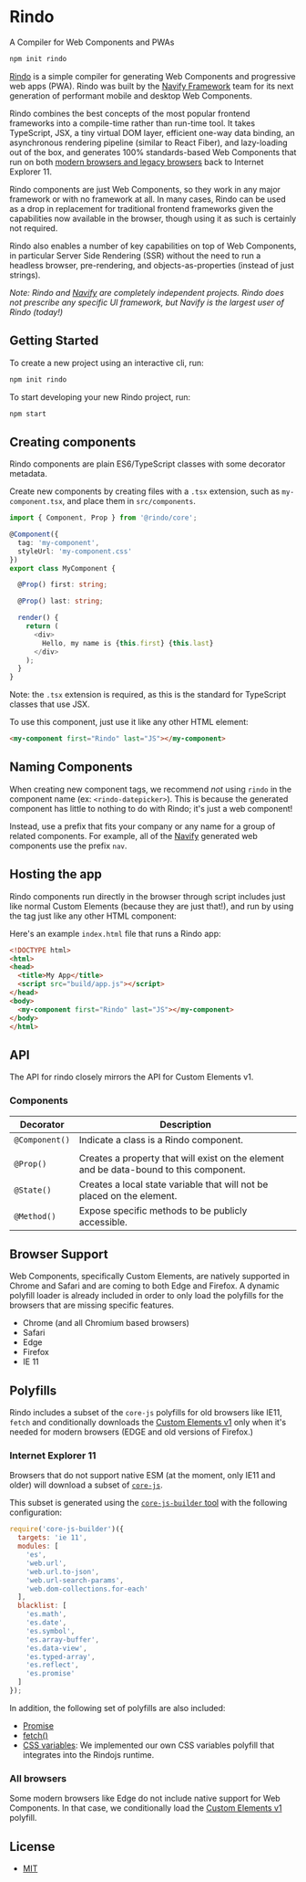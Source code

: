 # Rindo

A Compiler for Web Components and PWAs

```bash
npm init rindo
```

[Rindo](https://rindojs.web.app/) is a simple compiler for generating Web Components and progressive web apps (PWA). Rindo was built by the [Navify Framework](http://navifyframework.web.app/) team for its next generation of performant mobile and desktop Web Components.

Rindo combines the best concepts of the most popular frontend frameworks into a compile-time rather than run-time tool. It takes TypeScript, JSX, a tiny virtual DOM layer, efficient one-way data binding, an asynchronous rendering pipeline (similar to React Fiber), and lazy-loading out of the box, and generates 100% standards-based Web Components that run on both [modern browsers and legacy browsers](#browser-support) back to Internet Explorer 11.

Rindo components are just Web Components, so they work in any major framework or with no framework at all. In many cases, Rindo can be used as a drop in replacement for traditional frontend frameworks given the capabilities now available in the browser, though using it as such is certainly not required.

Rindo also enables a number of key capabilities on top of Web Components, in particular Server Side Rendering (SSR) without the need to run a headless browser, pre-rendering, and objects-as-properties (instead of just strings).

*Note: Rindo and [Navify](https://navifyframework.web.app/) are completely independent projects. Rindo does not prescribe any specific UI framework, but Navify is the largest user of Rindo (today!)*


## Getting Started

To create a new project using an interactive cli, run:

```bash
npm init rindo
```

To start developing your new Rindo project, run:

```bash
npm start
```


## Creating components

Rindo components are plain ES6/TypeScript classes with some decorator metadata.

Create new components by creating files with a `.tsx` extension, such as `my-component.tsx`, and place them in `src/components`.

```typescript
import { Component, Prop } from '@rindo/core';

@Component({
  tag: 'my-component',
  styleUrl: 'my-component.css'
})
export class MyComponent {

  @Prop() first: string;

  @Prop() last: string;

  render() {
    return (
      <div>
        Hello, my name is {this.first} {this.last}
      </div>
    );
  }
}
```

Note: the `.tsx` extension is required, as this is the standard for TypeScript classes that use JSX.

To use this component, just use it like any other HTML element:

```html
<my-component first="Rindo" last="JS"></my-component>
```


## Naming Components

When creating new component tags, we recommend _not_ using `rindo` in the component name (ex: `<rindo-datepicker>`). This is because the generated component has little to nothing to do with Rindo; it's just a web component!

Instead, use a prefix that fits your company or any name for a group of related components. For example, all of the [Navify](https://navifyframework.web.app/docs/) generated web components use the prefix `nav`.


## Hosting the app

Rindo components run directly in the browser through script includes just like normal Custom Elements (because they are just that!), and run by using the tag just like any other HTML component:

Here's an example `index.html` file that runs a Rindo app:

```html
<!DOCTYPE html>
<html>
<head>
  <title>My App</title>
  <script src="build/app.js"></script>
</head>
<body>
  <my-component first="Rindo" last="JS"></my-component>
</body>
</html>
```


## API

The API for rindo closely mirrors the API for Custom Elements v1.

### Components

| Decorator      | Description                             |
| -------------- | ---                                     |
| `@Component()` | Indicate a class is a Rindo component. |
|                |                                         |
| `@Prop()`      | Creates a property that will exist on the element and be data-bound to this component.  |
| `@State()`     | Creates a local state variable that will not be placed on the element. |
| `@Method()`    | Expose specific methods to be publicly accessible. |


## Browser Support

Web Components, specifically Custom Elements, are natively supported in Chrome and Safari and are coming to both Edge and Firefox. A dynamic polyfill loader is already included in order to only load the polyfills for the browsers that are missing specific features.

 - Chrome (and all Chromium based browsers)
 - Safari
 - Edge
 - Firefox
 - IE 11


## Polyfills

Rindo includes a subset of the `core-js` polyfills for old browsers like IE11, `fetch` and conditionally downloads the [Custom Elements v1](https://github.com/webcomponents/polyfills/tree/master/packages/custom-elements) only when it's needed for modern browsers (EDGE and old versions of Firefox.)


### Internet Explorer 11

Browsers that do not support native ESM (at the moment, only IE11 and older) will download a subset of [`core-js`](https://github.com/zloirock/core-js).

This subset is generated using the [`core-js-builder` tool](https://github.com/zloirock/core-js/tree/master/packages/core-js-builder) with the following configuration:

```js
require('core-js-builder')({
  targets: 'ie 11',
  modules: [
    'es',
    'web.url',
    'web.url.to-json',
    'web.url-search-params',
    'web.dom-collections.for-each'
  ],
  blacklist: [
    'es.math',
    'es.date',
    'es.symbol',
    'es.array-buffer',
    'es.data-view',
    'es.typed-array',
    'es.reflect',
    'es.promise'
  ]
});
```

In addition, the following set of polyfills are also included:

 - [Promise](https://github.com/stefanpenner/es6-promise)
 - [fetch()](https://github.com/github/fetch)
 - [CSS variables](https://github.com/navify/rindo/tree/main/src/client/polyfills/css-shim): We implemented our own CSS variables polyfill that integrates into the Rindojs runtime.

### All browsers

Some modern browsers like Edge do not include native support for Web Components. In that case, we conditionally load the [Custom Elements v1](https://github.com/webcomponents/polyfills/tree/master/packages/custom-elements) polyfill.


## License

 - [MIT](./LICENSE.md)

